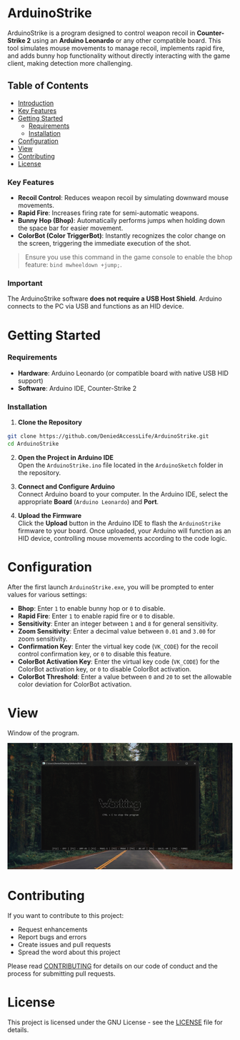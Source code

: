 # ArduinoStrike
ArduinoStrike is a program designed to control weapon recoil in **Counter-Strike 2** using an **Arduino Leonardo** or any other compatible board. This tool simulates mouse movements to manage recoil, implements rapid fire, and adds bunny hop functionality without directly interacting with the game client, making detection more challenging.

## Table of Contents
- [Introduction](#arduinostrike)
- [Key Features](#key-features)
- [Getting Started](#getting-started)
  - [Requirements](#requirements)
  - [Installation](#installation)
- [Configuration](#configuration)
- [View](#view)
- [Contributing](#contributing)
- [License](#license)


### Key Features
- **Recoil Control**: Reduces weapon recoil by simulating downward mouse movements.
- **Rapid Fire**: Increases firing rate for semi-automatic weapons.
- **Bunny Hop (Bhop)**: Automatically performs jumps when holding down the space bar for easier movement.
- **ColorBot (Color TriggerBot)**: Instantly recognizes the color change on the screen, triggering the immediate execution of the shot.

> Ensure you use this command in the game console to enable the bhop feature: `bind mwheeldown +jump;`.

### Important
The ArduinoStrike software **does not require a USB Host Shield**. Arduino connects to the PC via USB and functions as an HID device.

# Getting Started
### Requirements
- **Hardware**: Arduino Leonardo (or compatible board with native USB HID support)
- **Software**: Arduino IDE, Counter-Strike 2

### Installation
1. **Clone the Repository**  
```bash
git clone https://github.com/DeniedAccessLife/ArduinoStrike.git
cd ArduinoStrike
```

2. **Open the Project in Arduino IDE**  
Open the `ArduinoStrike.ino` file located in the `ArduinoSketch` folder in the repository.

3. **Connect and Configure Arduino**  
Connect Arduino board to your computer. In the Arduino IDE, select the appropriate **Board** (`Arduino Leonardo`) and **Port**.

4. **Upload the Firmware**  
Click the **Upload** button in the Arduino IDE to flash the `ArduinoStrike` firmware to your board. Once uploaded, your Arduino will function as an HID device, controlling mouse movements according to the code logic.

# Configuration
After the first launch `ArduinoStrike.exe`, you will be prompted to enter values for various settings:

- **Bhop**: Enter `1` to enable bunny hop or `0` to disable.
- **Rapid Fire**: Enter `1` to enable rapid fire or `0` to disable.
- **Sensitivity**: Enter an integer between `1` and `8` for general sensitivity.
- **Zoom Sensitivity**: Enter a decimal value between `0.01` and `3.00` for zoom sensitivity.
- **Confirmation Key**: Enter the virtual key code (`VK_CODE`) for the recoil control confirmation key, or `0` to disable this feature.
- **ColorBot Activation Key**: Enter the virtual key code (`VK_CODE`) for the ColorBot activation key, or `0` to disable ColorBot activation.
- **ColorBot Threshold**: Enter a value between `0` and `20` to set the allowable color deviation for ColorBot activation.

# View
Window of the program.

![alt text](https://raw.githubusercontent.com/DeniedAccessLife/ArduinoStrike/master/view.png)

# Contributing
If you want to contribute to this project:
- Request enhancements
- Report bugs and errors
- Create issues and pull requests
- Spread the word about this project

Please read [CONTRIBUTING](CONTRIBUTING.md) for details on our code of conduct and the process for submitting pull requests.

# License
This project is licensed under the GNU License - see the [LICENSE](LICENSE) file for details.
